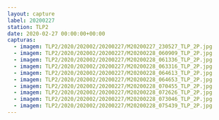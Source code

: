 ```yaml
---
layout: capture
label: 20200227
station: TLP2
date: 2020-02-27 00:00:00+00:00
capturas:
  - imagem: TLP2/2020/202002/20200227/M20200227_230527_TLP_2P.jpg
  - imagem: TLP2/2020/202002/20200227/M20200228_060909_TLP_2P.jpg
  - imagem: TLP2/2020/202002/20200227/M20200228_061336_TLP_2P.jpg
  - imagem: TLP2/2020/202002/20200227/M20200228_063316_TLP_2P.jpg
  - imagem: TLP2/2020/202002/20200227/M20200228_064613_TLP_2P.jpg
  - imagem: TLP2/2020/202002/20200227/M20200228_064653_TLP_2P.jpg
  - imagem: TLP2/2020/202002/20200227/M20200228_070455_TLP_2P.jpg
  - imagem: TLP2/2020/202002/20200227/M20200228_072626_TLP_2P.jpg
  - imagem: TLP2/2020/202002/20200227/M20200228_073046_TLP_2P.jpg
  - imagem: TLP2/2020/202002/20200227/M20200228_075439_TLP_2P.jpg
---
```

